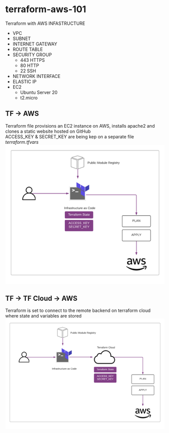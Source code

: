 # terraform-aws-101
Terraform with AWS
INFASTRUCTURE  
- VPC  
- SUBNET  
- INTERNET GATEWAY  
- ROUTE TABLE  
- SECURITY GROUP  
  - 443 HTTPS  
  - 80  HTTP  
  - 22  SSH  
- NETWORK INTERFACE  
- ELASTIC IP  
- EC2  
  - Ubuntu Server 20  
  - t2.micro  
## TF -> AWS
Terraform file provisions an EC2 instance on AWS, installs apache2 and clones a static website hosted on GitHub  
ACCESS_KEY & SECRET_KEY are being kep on a separate file <i>terraform.tfvars</i>
![screenshot](/github/TF-AWS.png)


## TF -> TF Cloud -> AWS
Terraform is set to connect to the remote backend on terraform cloud where state and variables are stored
![screenshot](/github/TF_AWS_2.png)
